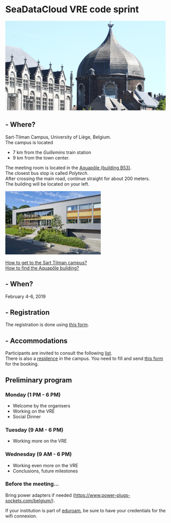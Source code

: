 <head>
  <link rel="stylesheet" href="https://cdnjs.cloudflare.com/ajax/libs/font-awesome/4.7.0/css/font-awesome.min.css">
  <link rel="stylesheet" href="../assets/css/academicons.css">
</head>

# SeaDataCloud VRE code sprint

![Liège center](../../assets/img/GCAN4524.JPG)

## <i class="fa fa-map-marker" aria-hidden="true"></i> - Where?

Sart-Tilman Campus, University of Liège, Belgium.     
The campus is located
* 7 km from the *Guillemins* train station
* 9 km from the town center.

The meeting room is located in the [Aquapôle (building B53)](https://www.campus.uliege.be/cms/c_1841773/fr/b53-aquapole).       
The closest bus stop is called *Polytech*.       
After crossing the main road, continue straight for about 200 meters.      
The building will be located on your left.

![Aquapôle building](../../assets/img/b53_aquapole3.jpg)

[How to get to the Sart Tilman campus?](../../Diva-Workshops/howtogetthere.md)      
[How to find the Aquapôle building?](./aquapole.md)


## <i class="fa fa-calendar-check-o" aria-hidden="true"></i> - When?

February 4-6, 2019

## <i class="fa fa-file-o" aria-hidden="true"></i> - Registration

The registration is done using [this form](https://goo.gl/forms/vzb8XKjd6onX96wy1).

## <i class="fa fa-bed" aria-hidden="true"></i> - Accommodations

Participants are invited to consult the following [list](http://labos.ulg.ac.be/gher/home/colloquium/colloquium-2019/venue/accommodation/).      
There is also a [residence](https://www.campus.uliege.be/cms/c_9109829/en/locations-temporaires) in the campus.
You need to fill and send [this form](https://www.campus.uliege.be/cms/c_9110790/fr/dtransit-1718-2017-04-06-15-45-28-404) for the booking.

## Preliminary program

### Monday (1 PM - 6 PM)
* Welcome by the organisers
* Working on the VRE
* Social Dinner

### Tuesday (9 AM - 6 PM)
* Working more on the VRE

### Wednesday (9 AM - 6 PM)
* Working even more on the VRE
* Conclusions, future milestones

### Before the meeting...

<i class="fa fa-plug" aria-hidden="true"></i> Bring power adapters if needed (<https://www.power-plugs-sockets.com/belgium/>).

<i class="fa fa-wifi" aria-hidden="true"></i> If your institution is part of [eduroam](https://www.eduroam.org/), be sure to have your credentials for the wifi connexion.
